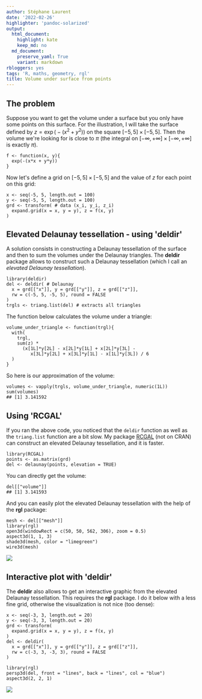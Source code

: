 ```yaml
---
author: Stéphane Laurent
date: '2022-02-26'
highlighter: 'pandoc-solarized'
output:
  html_document:
    highlight: kate
    keep_md: no
  md_document:
    preserve_yaml: True
    variant: markdown
rbloggers: yes
tags: 'R, maths, geometry, rgl'
title: Volume under surface from points
---
```


The problem
-----------

Suppose you want to get the volume under a surface but you only have
some points on this surface. For the illustration, I will take the
surface defined by $z = \exp\bigl(-(x^2 + y^2)\bigr)$ on the square
$[-5, 5] \times [-5, 5]$. Then the volume we're looking for is close to
$\pi$ (the integral on $[-\infty, +\infty] \times [-\infty, +\infty]$ is
exactly $\pi$).

``` {.r}
f <- function(x, y){
  exp(-(x*x + y*y))
}
```

Now let's define a grid on $[-5, 5] \times [-5, 5]$ and the value of $z$
for each point on this grid:

``` {.r}
x <- seq(-5, 5, length.out = 100)
y <- seq(-5, 5, length.out = 100)
grd <- transform( # data (x_i, y_i, z_i)
  expand.grid(x = x, y = y), z = f(x, y)
) 
```

Elevated Delaunay tessellation - using 'deldir'
-----------------------------------------------

A solution consists in constructing a Delaunay tessellation of the
surface and then to sum the volumes under the Delaunay triangles. The
**deldir** package allows to construct such a Delaunay tessellation
(which I call an *elevated Delaunay tessellation*).

``` {.r}
library(deldir)
del <- deldir( # Delaunay
  x = grd[["x"]], y = grd[["y"]], z = grd[["z"]],
  rw = c(-5, 5, -5, 5), round = FALSE
) 
trgls <- triang.list(del) # extracts all triangles
```

The function below calculates the volume under a triangle:

``` {.r}
volume_under_triangle <- function(trgl){
  with(
    trgl, 
    sum(z) * 
      (x[1L]*y[2L] - x[2L]*y[1L] + x[2L]*y[3L] -
         x[3L]*y[2L] + x[3L]*y[1L] - x[1L]*y[3L]) / 6
  )
}
```

So here is our approximation of the volume:

``` {.r}
volumes <- vapply(trgls, volume_under_triangle, numeric(1L))
sum(volumes)
## [1] 3.141592
```

Using 'RCGAL'
-------------

If you ran the above code, you noticed that the `deldir` function as
well as the `triang.list` function are a bit slow. My package
[RCGAL](https://laustep.github.io/stlahblog/posts/SurfaceReconstruction.html)
(not on CRAN) can construct an elevated Delaunay tessellation, and it is
faster.

``` {.r}
library(RCGAL)
points <- as.matrix(grd)
del <- delaunay(points, elevation = TRUE)
```

You can directly get the volume:

``` {.r}
del[["volume"]]
## [1] 3.141593
```

And you can easily plot the elevated Delaunay tessellation with the help
of the **rgl** package:

``` {.r}
mesh <- del[["mesh"]]
library(rgl)
open3d(windowRect = c(50, 50, 562, 306), zoom = 0.5)
aspect3d(1, 1, 3)
shade3d(mesh, color = "limegreen")
wire3d(mesh)
```

![](figures/rgl_elevated_delaunay.png)

Interactive plot with 'deldir'
------------------------------

The **deldir** also allows to get an interactive graphic from the
elevated Delaunay tessellation. This requires the **rgl** package. I do
it below with a less fine grid, otherwise the visualization is not nice
(too dense):

``` {.r}
x <- seq(-3, 3, length.out = 20)
y <- seq(-3, 3, length.out = 20)
grd <- transform(
  expand.grid(x = x, y = y), z = f(x, y)
) 
del <- deldir(
  x = grd[["x"]], y = grd[["y"]], z = grd[["z"]],
  rw = c(-3, 3, -3, 3), round = FALSE
) 
```

``` {.r}
library(rgl)
persp3d(del, front = "lines", back = "lines", col = "blue")
aspect3d(2, 2, 1)
```

![](figures/deldir_elevated_delaunay.gif)
